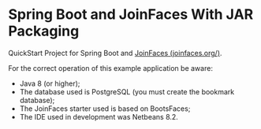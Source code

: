 # Spring Boot and JoinFaces With JAR Packaging

QuickStart Project for Spring Boot and [JoinFaces (joinfaces.org/)](http://joinfaces.org/).

For the correct operation of this example application be aware:

* Java 8  (or higher);
* The database used is PostgreSQL (you must create the bookmark database);
* The JoinFaces starter used is based on BootsFaces;
* The IDE used in development was Netbeans 8.2.